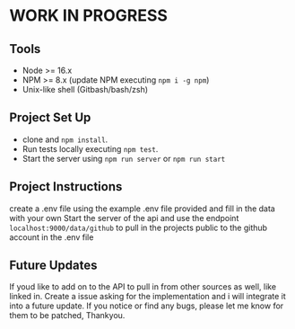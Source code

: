 # WORK IN PROGRESS

## Tools

- Node >= 16.x
- NPM >= 8.x (update NPM executing `npm i -g npm`)
- Unix-like shell (Gitbash/bash/zsh)

## Project Set Up

- clone and `npm install`.
- Run tests locally executing `npm test`.
- Start the server using `npm run server` or `npm run start`

## Project Instructions

create a .env file using the example .env file provided and fill in the data with your own
Start the server of the api and use the endpoint `localhost:9000/data/github` to pull in the projects public to the github account in the .env file

## Future Updates

If youd like to add on to the API to pull in from other sources as well, like linked in.
Create a issue asking for the implementation and i will integrate it into a future update.
If you notice or find any bugs, please let me know for them to be patched, Thankyou.
